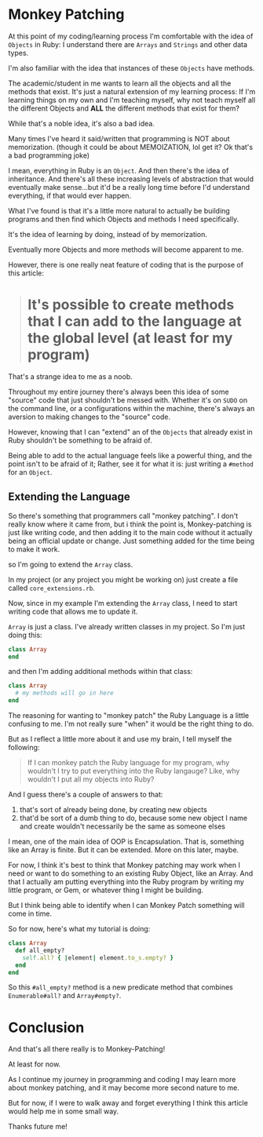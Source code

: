 # Monkey Patching

At this point of my coding/learning process I'm comfortable with the idea of `Objects` in Ruby: I understand there are `Arrays` and `Strings` and other data types.

I'm also familiar with the idea that instances of these `Objects` have methods.

The academic/student in me wants to learn all the objects and all the methods that exist. It's just a natural extension of my learning process: If I'm learning things on my own and I'm teaching myself, why not teach myself all the different Objects and **ALL** the different methods that exist for them?

While that's a noble idea, it's also a bad idea.  

Many times I've heard it said/written that programming is NOT about memorization. (though it could be about MEMOIZATION, lol get it? Ok that's a bad programming joke)

I mean, everything in Ruby is an `Object`. And then there's the idea of inheritance. And there's all these increasing levels of abstraction that would eventually make sense...but it'd be a really long time before I'd understand everything, if that would ever happen.

What I've found is that it's a little more natural to actually be building programs and then find which Objects and methods I need specifically.

It's the idea of learning by doing, instead of by memorization.

Eventually more Objects and more methods will become apparent to me.

However, there is one really neat feature of coding that is the purpose of this article:

> # It's possible to create methods that I can add to the language at the global level (at least for my program)

That's a strange idea to me as a noob. 

 Throughout my entire journey there's always been this idea of some "source" code that just shouldn't be messed with. Whether it's on `SUDO` on the command line, or a  configurations within the machine, there's always an aversion to making changes to the "source" code.

However, knowing that I can "extend" an of the `Objects` that already exist in Ruby shouldn't be something to be afraid of.

Being able to add to the actual language feels like a powerful thing, and the point isn't to be afraid of it; Rather, see it for what it is: just writing a `#method` for an `Object`.

## Extending the Language

So there's something that programmers call "monkey patching". I don't really know where it came from, but i think the point is, Monkey-patching is just like writing code, and then adding it to the main code without it actually being an official update or change. Just something added for the time being to make it work.

so I'm going to extend the `Array` class.

In my project (or any project you might be working on) just create a file called `core_extensions.rb`.

Now, since in my example I'm extending the `Array` class, I need to start writing code that allows me to update it.

`Array` is just a class. I've already written classes in my project. So I'm just doing this:

```ruby
class Array
end
```

and then I'm adding additional methods within that class:

```ruby
class Array
  # my methods will go in here
end
```

The reasoning for wanting to "monkey patch" the Ruby Language is a little confusing to me. I'm not really sure "when" it would be the right thing to do.

But as I reflect a little more about it and use my brain, I tell myself the following:

> If I can monkey patch the Ruby language for my program, why wouldn't I try to put everything into the Ruby langauge? Like, why wouldn't I put all my objects into Ruby?

And I guess there's a couple of answers to that:

1. that's sort of already being done, by creating new objects
2. that'd be sort of a dumb thing to do, because some new object I name and create wouldn't necessarily be the same as someone elses

I mean, one of the main idea of OOP is Encapsulation. That is, something like an Array is finite. But it can be extended. More on this later, maybe.

For now, I think it's best to think that Monkey patching may work when I need or want to do something to an existing Ruby Object, like an Array. And that I actually am putting everything into the Ruby program by writing my little program, or Gem, or whatever thing I might be building.

But I think being able to identify when I can Monkey Patch something will come in time.

So for now, here's what my tutorial is doing:

```ruby
class Array
  def all_empty?
    self.all? { |element| element.to_s.empty? }
  end
end
```

So this `#all_empty?` method is a new predicate method that combines `Enumerable#all?` and `Array#empty?`. 

# Conclusion
And that's all there really is to Monkey-Patching!  

At least for now.  

As I continue my journey in programming and coding I may learn more about monkey patching, and it may become more second nature to me. 

But for now, if I were to walk away and forget everything I think this article would help me in some small way.  

Thanks future me!
